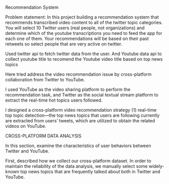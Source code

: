 
Recommendation System


Problem statement:
In this project building a recommendation system that recommends transcribed video content to all of the twitter topic categories.
You will select 10 Twitter users (real people, not organizations) and determine which of the
youtube transcriptions you need to feed the app for each one of them. 
Your recommendations will be based on their past retweets so select people that are very active on twitter.


Used twitter api to fetch twitter data from the user. And Youtube data api to collect youtube title 
to recomend the Youtube video title based on top news topics

Here tried address the video recommendation issue by cross-platform collaboration from Twitter to YouTube.

I used YouTube as the video sharing platform to perform the recommendation task, and Twitter as the social 
textual stream platform to extract the real-time hot topics users followed.

I designed a cross-platform video recommendation strategy 
(1) real-time top topic detection—the top news topics that users are following currently are extracted from users’ tweets,
which are utilized to obtain the related videos on YouTube. 
 
CROSS-PLATFORM DATA ANALYSIS

In this section, examine the characteristics of user behaviors between Twitter and YouTube. 

First, described how we collect our cross-platform dataset. In order to maintain the reliability of the data analysis, 
we manually select some widely- known top news topics that are frequently talked about both in Twitter and YouTube. 

